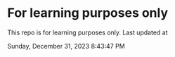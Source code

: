 # For learning purposes only
This repo is for learning purposes only.
Last updated at

Sunday, December 31, 2023 8:43:47 PM

